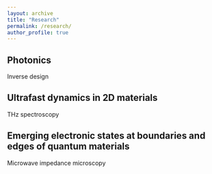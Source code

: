 ```yaml
---
layout: archive
title: "Research"
permalink: /research/
author_profile: true
---
```


## Photonics
Inverse design

## Ultrafast dynamics in 2D materials
THz spectroscopy

## Emerging electronic states at boundaries and edges of quantum materials
Microwave impedance microscopy
